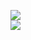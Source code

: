 [![](https://img.shields.io/badge/Made%20With-Github%20Spray-lightgrey.svg?style=for-the-badge&logo=github)](https://github.com/Annihil/github-spray#6978)  
[![](https://i.imgur.com/2DrTn0Z.gif)](https://github.com/Annihil/github-spray)